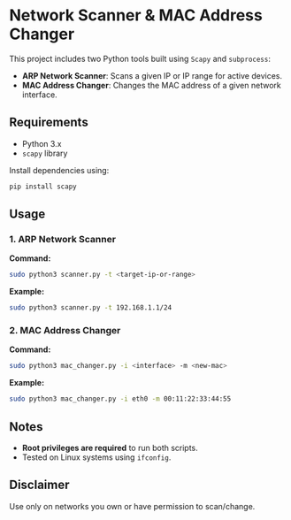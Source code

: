 # Network Scanner & MAC Address Changer

This project includes two Python tools built using `Scapy` and `subprocess`:

- **ARP Network Scanner**: Scans a given IP or IP range for active devices.
- **MAC Address Changer**: Changes the MAC address of a given network interface.

## Requirements

- Python 3.x
- `scapy` library

Install dependencies using:

```bash
pip install scapy
```

## Usage

### 1. ARP Network Scanner

**Command:**

```bash
sudo python3 scanner.py -t <target-ip-or-range>
```

**Example:**

```bash
sudo python3 scanner.py -t 192.168.1.1/24
```

### 2. MAC Address Changer

**Command:**

```bash
sudo python3 mac_changer.py -i <interface> -m <new-mac>
```

**Example:**

```bash
sudo python3 mac_changer.py -i eth0 -m 00:11:22:33:44:55
```

## Notes

- **Root privileges are required** to run both scripts.
- Tested on Linux systems using `ifconfig`.

## Disclaimer

Use only on networks you own or have permission to scan/change.
